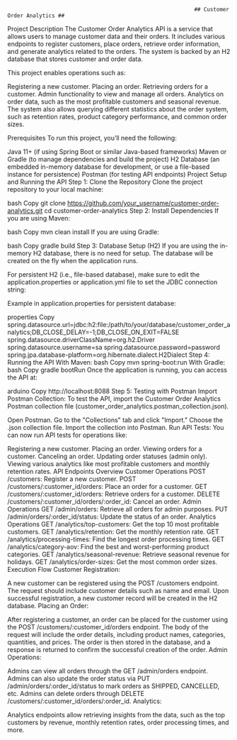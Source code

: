                                                                ## Customer Order Analytics ##
 Project Description
 The Customer Order Analytics API is a service that allows users to manage customer data and their orders. It includes various endpoints to register customers, place orders, retrieve order information, and generate analytics related to the orders. The system is backed by an H2 database that stores customer and order data.
 
 This project enables operations such as:
 
 Registering a new customer.
 Placing an order.
 Retrieving orders for a customer.
 Admin functionality to view and manage all orders.
 Analytics on order data, such as the most profitable customers and seasonal revenue.
 The system also allows querying different statistics about the order system, such as retention rates, product category performance, and common order sizes.
 
 Prerequisites
 To run this project, you’ll need the following:
 
 Java 11+ (if using Spring Boot or similar Java-based frameworks)
 Maven or Gradle (to manage dependencies and build the project)
 H2 Database (an embedded in-memory database for development, or use a file-based instance for persistence)
 Postman (for testing API endpoints)
 Project Setup and Running the API
 Step 1: Clone the Repository
 Clone the project repository to your local machine:
 
 bash
 Copy
 git clone https://github.com/your_username/customer-order-analytics.git
 cd customer-order-analytics
 Step 2: Install Dependencies
 If you are using Maven:
 
 bash
 Copy
 mvn clean install
 If you are using Gradle:
 
 bash
 Copy
 gradle build
 Step 3: Database Setup (H2)
 If you are using the in-memory H2 database, there is no need for setup. The database will be created on the fly when the application runs.
 
 For persistent H2 (i.e., file-based database), make sure to edit the application.properties or application.yml file to set the JDBC connection string:
 
 Example in application.properties for persistent database:
 
 properties
 Copy
 spring.datasource.url=jdbc:h2:file:/path/to/your/database/customer_order_analytics;DB_CLOSE_DELAY=-1;DB_CLOSE_ON_EXIT=FALSE
 spring.datasource.driverClassName=org.h2.Driver
 spring.datasource.username=sa
 spring.datasource.password=password
 spring.jpa.database-platform=org.hibernate.dialect.H2Dialect
 Step 4: Running the API
 With Maven:
 bash
 Copy
 mvn spring-boot:run
 With Gradle:
 bash
 Copy
 gradle bootRun
 Once the application is running, you can access the API at:
 
 arduino
 Copy
 http://localhost:8088
 Step 5: Testing with Postman
 Import Postman Collection: To test the API, import the Customer Order Analytics Postman collection file (customer_order_analytics.postman_collection.json).
 
 Open Postman.
 Go to the "Collections" tab and click "Import."
 Choose the .json collection file.
 Import the collection into Postman.
 Run API Tests: You can now run API tests for operations like:
 
 Registering a new customer.
 Placing an order.
 Viewing orders for a customer.
 Canceling an order.
 Updating order statuses (admin only).
 Viewing various analytics like most profitable customers and monthly retention rates.
 API Endpoints Overview
 Customer Operations
 POST /customers: Register a new customer.
 POST /customers/:customer_id/orders: Place an order for a customer.
 GET /customers/:customer_id/orders: Retrieve orders for a customer.
 DELETE /customers/:customer_id/orders/:order_id: Cancel an order.
 Admin Operations
 GET /admin/orders: Retrieve all orders for admin purposes.
 PUT /admin/orders/:order_id/status: Update the status of an order.
 Analytics Operations
 GET /analytics/top-customers: Get the top 10 most profitable customers.
 GET /analytics/retention: Get the monthly retention rate.
 GET /analytics/processing-times: Find the longest order processing times.
 GET /analytics/category-aov: Find the best and worst-performing product categories.
 GET /analytics/seasonal-revenue: Retrieve seasonal revenue for holidays.
 GET /analytics/order-sizes: Get the most common order sizes.
 Execution Flow
 Customer Registration:
 
 A new customer can be registered using the POST /customers endpoint. The request should include customer details such as name and email. Upon successful registration, a new customer record will be created in the H2 database.
 Placing an Order:
 
 After registering a customer, an order can be placed for the customer using the POST /customers/:customer_id/orders endpoint. The body of the request will include the order details, including product names, categories, quantities, and prices. The order is then stored in the database, and a response is returned to confirm the successful creation of the order.
 Admin Operations:
 
 Admins can view all orders through the GET /admin/orders endpoint. Admins can also update the order status via PUT /admin/orders/:order_id/status to mark orders as SHIPPED, CANCELLED, etc.
 Admins can delete orders through DELETE /customers/:customer_id/orders/:order_id.
 Analytics:
 
 Analytics endpoints allow retrieving insights from the data, such as the top customers by revenue, monthly retention rates, order processing times, and more.
